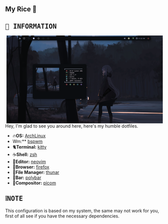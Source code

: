 <h2 align="left"> My Rice 🍚 </h2>

## <samp>🌸 INFORMATION </samp>
<img src="./screenshots/My Rice.png" alt="Rice Showcase" align="right" width="500px">
<p>Hey, I'm glad to see you around here, here's my humble dotfiles. </p>

- 🔥**OS:** [ArchLinux](https://archlinux.org/)
- Wm:** [bspwm](https://github.com/baskerville/bspwm)
- 🐈**Terminal:** [kitty](https://github.com/kovidgoyal/kitty)
- ☕**Shell:** [zsh](https://www.zsh.org/)
- 📝**Editor:** [neovim](https://github.com/neovim/neovim)
- 🌊**Browser:** [firefox](https://www.mozilla.org/en-US/firefox)
- 📂**File Manager:** [thunar](https://github.com/xfce-mirror/thunar)
- 💨**Bar:** [polybar](https://github.com/polybar/polybar)
- 🔭**Compositor:** [picom](https://github.com/yshui/picom)


## <samp>❕NOTE</samp>
 <p>This configuration is based on my system, the same may not work for you, first of all see if you have the necessary dependencies.</p>




